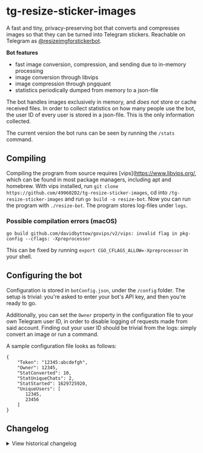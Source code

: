# tg-resize-sticker-images
A fast and tiny, privacy-preserving bot that converts and compresses images so that they can be turned into Telegram stickers. Reachable on Telegram as [@resizeimgforstickerbot](https://t.me/resizeimgforstickerbot).

**Bot features**
- fast image conversion, compression, and sending due to in-memory processing
- image conversion through libvips
- image compression through pngquant
- statistics periodically dumped from memory to a json-file

The bot handles images exclusively in memory, and _does not_ store or cache received files. In order to collect statistics on how many people use the bot, the user ID of every user is stored in a json-file. This is the only information collected.

The current version the bot runs can be seen by running the `/stats` command.

## Compiling
Compiling the program from source requires [vips](https://www.libvips.org/, which can be found in most package managers, including apt and homebrew. With vips installed, run `git clone https://github.com/499602D2/tg-resize-sticker-images`, cd into `/tg-resize-sticker-images` and run `go build -o resize-bot`. Now you can run the program with `./resize-bot`. The program stores log-files under `logs`.

### Possible compilation errors (macOS)
    go build github.com/davidbyttow/govips/v2/vips: invalid flag in pkg-config --cflags: -Xpreprocessor

This can be fixed by running `export CGO_CFLAGS_ALLOW=-Xpreprocessor` in your shell.


## Configuring the bot
Configuration is stored in `botConfig.json`, under the `/config` folder. The setup is trivial: you're asked to enter your bot's API key, and then you're ready to go.

Additionally, you can set the `Owner` property in the configuration file to your own Telegram user ID, in order to disable logging of requests made from said account. Finding out your user ID should be trivial from the logs: simply convert an image or run a command.

A sample configuration file looks as follows:

```
{
    "Token": "12345:abcdefgh",
    "Owner": 12345,
    "StatConverted": 10,
    "StatUniqueChats": 2,
    "StatStarted": 1629725920,
    "UniqueUsers": [
       12345,
       23456
    ]
}
```

## Changelog
<details>
  <summary>View historical changelog</summary>
	0.0.0: 2021.03.29: started
	1.0.0: 2021.05.15: first go implementation
	1.1.0: 2021.05.16: keeping track of unique chats, binsearch
	1.2.0: 2021.05.17: callback buttons for /stats
	1.3.0: 2021.05.17: image compression with pngquant
	1.3.1: 2021.05.19: bug fixes, error handling
	1.4.0: 2021.08.22: error handling, local API support, handle interrupts
	1.4.1: 2021.08.25: logging changes to reduce disk writes
	1.5.0: 2021.08.30: added anti-spam measures, split the program into modules
	1.5.1: 2021.09.01: fix concurrent map writes
	1.5.2: 2021.09.09: improvements to spam management
	1.5.3: 2021.09.10: address occasional runtime errors
	1.5.4: 2021.09.13: tweaks to file names
	1.5.5: 2021.09.15: tweaks to error messages, memory
	1.5.6: 2021.09.27: logging improvements, add anti-spam insights
	1.5.7: 2021.09.30: callbacks for /spam, logging
	1.5.8: 2021.11.11: improvements to /spam command, bump telebot + core
	1.6.0: 2021.11.13: implement a message send queue, locks for config
	1.6.1: 2021.11.13: send error messages with queue
	1.6.2: 2021.11.14: add session struct, simplify media handling, add webp support
	1.6.3: 2021.11.15: log dl/resize failures, improve /start
	1.6.4: 2021.11.15: don't store chat ID on /start
	1.7.0: 2021.12.08: upgrade to telebot v3 and migrate code
	1.7.1: 2021.12.21: code refactor, bump deps
	1.8.0: 2022.02.01: remove local API code, refactor, small fixes, rewrite resize function
</details>

